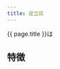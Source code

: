 ```yaml
---
title: 足立区
---
```


{{ page.title }}は

## 特徴

<!-- {% include_cached libraries/adachi-office-hours.html %} -->
